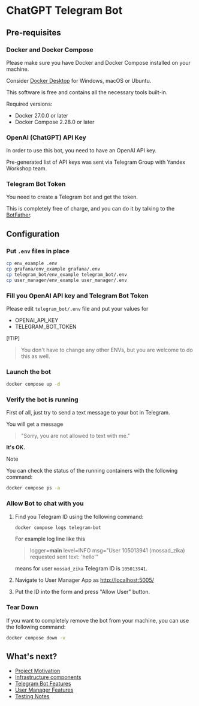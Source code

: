 # ChatGPT Telegram Bot

## Pre-requisites

### Docker and Docker Compose

Please make sure you have Docker and Docker Compose installed on your machine.

Consider [Docker Desktop](https://www.docker.com/products/docker-desktop/) for Windows, macOS or Ubuntu.

This software is free and contains all the necessary tools built-in.

Required versions:
- Docker 27.0.0 or later
- Docker Compose 2.28.0 or later

### OpenAI (ChatGPT) API Key

In order to use this bot, you need to have an OpenAI API key. 

Pre-generated list of API keys was sent via Telegram Group with Yandex Workshop team.

### Telegram Bot Token

You need to create a Telegram bot and get the token.

This is completely free of charge, and you can do it by talking to the [BotFather](https://core.telegram.org/bots/features#creating-a-new-bot).

## Configuration

### Put `.env` files in place

```bash
cp env_example .env
cp grafana/env_example grafana/.env
cp telegram_bot/env_example telegram_bot/.env
cp user_manager/env_example user_manager/.env
```

### Fill you OpenAI API key and Telegram Bot Token

Please edit `telegram_bot/.env` file and put your values for 
- OPENAI_API_KEY 
- TELEGRAM_BOT_TOKEN

[!TIP]
>  You don't have to change any other ENVs, but you are welcome to do this as well.

### Launch the bot
```bash
docker compose up -d
```

### Verify the bot is running

First of all, just try to send a text message to your bot in Telegram.

You will get a message
> "Sorry, you are not allowed to text with me."

**It's OK.**

> [!NOTE]  
> You can check the status of the running containers with the following command:
> ```bash
> docker compose ps -a
> ```

### Allow Bot to chat with you
1. Find you Telegram ID using the following command:
    ```bash
    docker compose logs telegram-bot
    ```
    
    For example log line like this
    > logger=__main__ level=INFO msg="User 105013941 (mossad_zika) requested sent text: 'hello'"
    
    means for user `mossad_zika` Telegram ID is `105013941`.

2. Navigate to User Manager App as [http://localhost:5005/](http://localhost:5005/)

3. Put the ID into the form and press "Allow User" button.

### Tear Down

If you want to completely remove the bot from your machine, you can use the following command:

```bash
docker compose down -v
```

## What's next?
- [Project Motivation](documentation/project-motivation.md)
- [Infrastructure components](documentation/infrastructure-components.md)
- [Telegram Bot Features](documentation/telegram-bot-features.md)
- [User Manager Features](documentation/user-manager-features.md)
- [Testing Notes](documentation/testing-notes.md)
